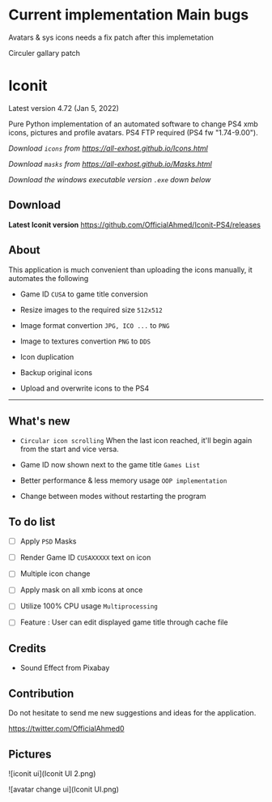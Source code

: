 # Current implementation Main bugs 

Avatars & sys icons needs a fix patch after this implemetation

Circuler gallary patch

# Iconit

Latest version 4.72 (Jan 5, 2022)

Pure Python implementation of an automated software to change PS4 xmb icons, pictures and profile avatars. PS4 FTP required (PS4 fw "1.74-9.00").

*Download `icons` from <https://all-exhost.github.io/Icons.html>*

*Download `masks` from <https://all-exhost.github.io/Masks.html>*

*Download the windows executable version `.exe` down below*

## Download

**Latest Iconit version**
<https://github.com/OfficialAhmed/Iconit-PS4/releases>

## About

This application is much convenient than uploading the icons manually, it automates the following

* Game ID `CUSA` to game title conversion

* Resize images to the required size `512x512`

* Image format convertion `JPG, ICO ...` to `PNG`

* Image to textures convertion `PNG` to `DDS`

* Icon duplication 

* Backup original icons

* Upload and overwrite icons to the PS4  

________________________________________

## What's new

* `Circular icon scrolling` When the last icon reached, it'll begin again from the start and vice versa. 

* Game ID now shown next to the game title `Games List`

* Better performance & less memory usage `OOP implementation`

* Change between modes without restarting the program


## To do list

* [ ] Apply `PSD` Masks

* [ ] Render Game ID `CUSAXXXXX` text on icon

* [ ] Multiple icon change

* [ ] Apply mask on all xmb icons at once

* [ ] Utilize 100% CPU usage `Multiprocessing`

* [ ] Feature : User can edit displayed game title through cache file

## Credits

* Sound Effect from Pixabay

## Contribution

Do not hesitate to send me new suggestions and ideas for the application.

<https://twitter.com/OfficialAhmed0>

## Pictures

![iconit ui](Iconit UI 2.png)

![avatar change ui](Iconit UI.png)

